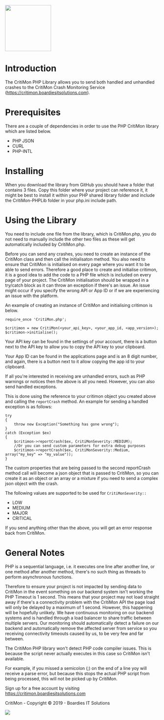 <img src="https://critimon.boardiesitsolutions.com/images/logo.png" width="150">

# Introduction
The CritiMon PHP Library allows you to send both handled and unhandled crashes to the CritiMon
Crash Monitoring Service (https://critimon.boardiesitsolutions.com).

# Prerequisites
There are a couple of dependencies in order to use the PHP CritiMon library which are listed
below.
* PHP JSON
* CURL
* PHP-INTL

# Installing
When you download the library from GitHub you should have a folder that contains 3 files. 
Copy this folder where your project can reference it, it might be best to install it 
within your PHP shared library folder and include the CritiMon-PHPLib folder in your php.ini
include path. 

# Using the Library
You need to include one file from the library, which is CritiMon.php, you do not need to manually
include the other two files as these will get automatically included by CritiMon.php. 

Before you can send any crashes, you need to create an instance of the CritiMon class
and then call the initialisaton method. You also need to ensure that CritiMon is initialised
on every page where you want it to be able to send errors. Therefore a good place to create
and initialise critimon, it is a good idea to add the code to a PHP file which is included
on every page of your project. The CritiMon initialisation should be wrapped in a try/catch
block as it can throw an exception if there's an issue. An issue might occur if you specify
the wrong API or App ID or if we are experiencing an issue with the platform. 

An example of creating an instance of CritiMon and initialising critimon is below. 

```
require_once 'CritiMon.php';

$critimon = new CritiMon(<your_api_key>, <your_app_id, <app_version>);
$critimon->initialise();
``` 

Your API key can be found in the settings of your account, there is a button next to the API
key to allow you to copy the API key to your clipboard. 

Your App ID can be found in the applications page and is an 8 digit number, and again, there is a 
button next to it allow copying the app id to your clipboard. 

If all you're interested in receiving are unhandled errors, such as PHP warnings or notices
then the above is all you need. However, you can also send handled exceptions. 

This is done using the reference to your critimon object you created above and calling the 
`reportCrash` method. An example for sending a handled exception is as follows:
```
try
{
    throw new Exception("Something has gone wrong");
}
catch (Exception $ex)
{
    $critimon->reportCrash($ex, CritiMonSeverity::MEDIUM);
    //Or you can send custom parameters for extra debug purposes
    $critimon->reportCrash($ex, CritiMonSeverity::Medium, array("my_key" => "my_value"));
}
```

The custom properties that are being passed to the second reportCrash method call will become a
json object that is passed to CritiMon, so you can create it as an object or an array
or a mixture if you need to send a complex json object with the crash. 

The following values are supported to be used for ``CritiMonSeverity::``
* LOW
* MEDIUM
* MAJOR
* CRITICAL

If you send anything other than the above, you will get an error response
back from CritiMon. 

# General Notes
PHP is a sequential language, i.e. it executes one line after another line, or one method
after another method, there's no such thing as threads to perform asynchronous functions. 

Therefore to ensure your project is not impacted by sending data to CritiMon in the event something
on our backend system isn't working the PHP Timeout is 1 second. This means that your project may
not load straight away if there's a connectivity problem with the CritiMon API the page load will
only be delayed by a maximum of 1 second. However, this 
happening will be hopefully unlikely. We have continuous monitoring on our backend systems and is 
handled through a load balancer to share traffic between multiple servers. Our monitoring should
automatically detect a failure on our backend and automatically remove the affected server from service
so you receiving connectivity timeouts caused by us, to be very few and far between. 

The CritiMon PHP library won't detect PHP code compiler issues. This is because the script never
actually executes in this case so CritiMon isn't available. 

For example, if you missed a semicolon (;) on the end of a line yoy will receive
a parse error, but because this stops the actual PHP script from being processed, this will
not be picked up by CritiMon. 

Sign up for a free account by visiting https://critimon.boardiesitsolutions.com

CritiMon - Copyright &copy; 2019 - Boardies IT Solutions

<img src="https://boardiesitsolutions.com/images/logo.png"> 